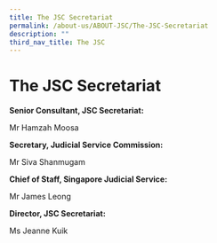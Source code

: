 ```yaml
---
title: The JSC Secretariat
permalink: /about-us/ABOUT-JSC/The-JSC-Secretariat
description: ""
third_nav_title: The JSC
---
```


# The JSC Secretariat
**Senior Consultant, JSC Secretariat:**

Mr Hamzah Moosa

**Secretary, Judicial Service Commission:**

Mr Siva Shanmugam

**Chief of Staff, Singapore Judicial Service:**

Mr James Leong

**Director, JSC Secretariat:**

Ms Jeanne Kuik